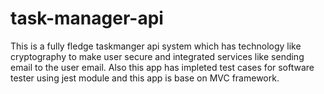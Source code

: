 # task-manager-api
This is a fully fledge taskmanger api system which has technology like cryptography to make user secure and integrated services like sending email to the user email.
Also this app has impleted test cases for software tester using jest module and this app is base on MVC framework.

